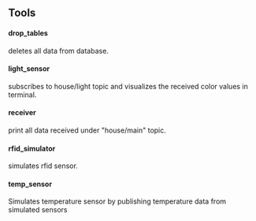 ## Tools

#### drop_tables

deletes all data from database.

#### light_sensor

subscribes to house/light topic and visualizes the received color values in terminal.

#### receiver

print all data received under "house/main" topic.

#### rfid_simulator

simulates rfid sensor.

#### temp_sensor

Simulates temperature sensor by publishing temperature data from simulated sensors